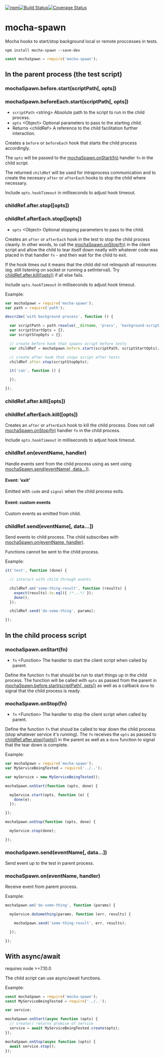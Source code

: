 [![npm](https://img.shields.io/npm/v/mocha-spawn.svg)](https://www.npmjs.com/package/mocha-spawn)[![Build Status](https://travis-ci.org/nomilous/mocha-spawn.svg?branch=master)](https://travis-ci.org/nomilous/mocha-spawn)[![Coverage Status](https://coveralls.io/repos/github/nomilous/mocha-spawn/badge.svg?branch=master)](https://coveralls.io/github/nomilous/mocha-spawn?branch=master)

# mocha-spawn

Mocha hooks to start/stop background local or remote proccesses in tests.



```
npm install mocha-spawn --save-dev
```

```javascript
const mochaSpawn = require('mocha-spawn');
```



## In the parent process (the test script)



### mochaSpawn.before.start(scriptPath[, opts])
### mochaSpawn.beforeEach.start(scriptPath[, opts])

 * `scriptPath` \<string> Absolute path to the script to run in the child process.
 * `opts` \<Object> Optional parameters to pass to the starting child.
 * Returns \<childRef> A reference to the child facilitation further interaction.

Creates a `before` or `beforeEach` hook that starts the child process accordingly.

The `opts` will be passed to the [mochaSpawn.onStart(fn)](#mochaspawnonstartfn) handler `fn` in the child script.

The returned `childRef` will be used for intraprocess communication and to create the necesary `after` or `afterEach` hooks to stop the child where necessary.

Include `opts.hookTimeout` in milliseconds to adjust hook timeout.



### childRef.after.stop([opts])
### childRef.afterEach.stop([opts])

* `opts` \<Object> Optional stopping parameters to pass to the child.

Creates an `after` or `afterEach` hook in the test to stop the child process cleanly. In other words, to call the [mochaSpawn.onStop(fn)](#mochaspawnonstopfn) in the client script and allow the child to tear itself down neatly with whatever code was placed in that handler `fn` - and then wait for the child to exit.

If the hook times out it means that the child did not relinquish all resources (eg. still listening on socket or running a setInterval). Try [childRef.after.kill([opts])](#childrefafterkillopts) if all else fails.

Include `opts.hookTimeout` in milliseconds to adjust hook timeout.



Example:

```javascript
var mochaSpawn = require('mocha-spawn');
var path = require('path');

describe('with background process', function () {

  var scriptPath = path.resolve(__dirname, 'procs', 'background-script.js');
  var scriptStartOpts = {};
  var scriptStopOpts = {};

  // create before hook that spawns script before tests
  var childRef = mochaSpawn.before.start(scriptPath, scriptStartOpts);

  // create after hook that stops script after tests
  childRef.after.stop(scriptStopOpts);

  it('can', function () {

  });

});
```



### childRef.after.kill([opts])
### childRef.afterEach.kill([opts])

Creates an `after` or `afterEach` hook to kill the child process. Does not call  [mochaSpawn.onStop(fn)](#mochaspawnonstopfn) handler `fn` in the child process.

Include `opts.hookTimeout` in milliseconds to adjust hook timeout.



### childRef.on(eventName, handler)

Handle events sent from the child process using as sent using [mochaSpawn.send(eventName[, data…])](#mochaspawnsendeventname-data).

#### Event: 'exit'

Emitted with `code` and `signal` when the child process exits.

#### Event: custom events

Custom events as emitted from child.



### childRef.send(eventName[, data...])

Send events to child process. The child subscribes with [mochaSpawn.on(eventName, handler)](#mochaspawnoneventname-handler).

Functions cannot be sent to the child process.



Example:

```javascript
it('test', function (done) {

  // interact with child through events

  childRef.on('some-thing-result', function (results) {
    expect(results).to.eql({ /*...*/ });
    done();
  });

  childRef.send('do-some-thing', params);

});
```



## In the child process script



### mochaSpawn.onStart(fn)

* `fn` \<Function> The handler to start the client script when called by parent.

Define the function `fn` that should be run to start things up in the child process. The function will be called with `opts` as passed from the parent in [mochaSpawn.before.start(scriptPath[, opts])](#mochaspawnbeforestartscriptpath-opts) as well as a callback `done` to signal that the child process is ready.



### mochaSpawn.onStop(fn)

* `fn` \<Function> The handler to stop the client script when called by parent.

Define the function `fn` that shoud be called to tear down the child process (stop whatever service it's running). The  `fn` receives the `opts` as passed to [childRef.after.stop([opts])](#childrefafterstopopts) in the parent as well as a `done` function to signal that the tear down is complete.



Example:

```javascript
var mochaSpawn = require('mocha-spawn');
var MyServiceBeingTested = require('../..');

var myService = new MyServiceBeingTested();

mochaSpawn.onStart(function (opts, done) {

  myService.start(opts, function (e) {
    done(e);
  });

});

mochaSpawn.onStop(function (opts, done) {

  myService.stop(done);

});
```



### mochaSpawn.send(eventName[, data...])

Send event up to the test in parent process.



### mochaSpawn.on(eventName, handler)

Receive event from parent process.



Example:

```javascript
mochaSpawn.on('do-some-thing', function (params) {

  myService.doSomething(params, function (err, results) {

    mochaSpawn.send('some-thing-result', err, results);

  });

});
```



## With async/await

requires node >=7.10.0

The child script can use async/await functions.

Example:

```javascript
const mochaSpawn = require('mocha-spawn');
const MyServiceBeingTested = require('../..');

var service;

mochaSpawn.onStart(async function (opts) {
  // create() returns promise of service
  service = await MyServiceBeingTested.create(opts);
});

mochaSpawn.onStop(async function (opts) {
  await service.stop();
});
```
